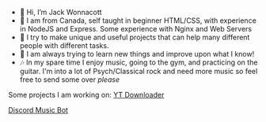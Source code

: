 - 👋 Hi, I’m Jack Wonnacott
- 👀 I am from Canada, self taught in beginner HTML/CSS, with experience in NodeJS and Express. Some experience with Nginx and Web Servers
- 🌱 I try to make unique and useful projects that can help many different people with different tasks.
- 🧠 I am always trying to learn new things and improve upon what I know!
- 🎶 In my spare time I enjoy music, going to the gym, and practicing on the guitar. I'm into a lot of Psych/Classical rock and need more music so feel free to send some over *please*

Some projects I am working on:
  [YT Downloader](https://rezfile.onrender.com)
  
  [Discord Music Bot](https://discord.com/oauth2/authorize?client_id=%20882000780951969822&permissions=292422011968&scope=bot)

<!---
JackW25/JackW25 is a ✨ special ✨ repository because its `README.md` (this file) appears on your GitHub profile.
You can click the Preview link to take a look at your changes.
--->
